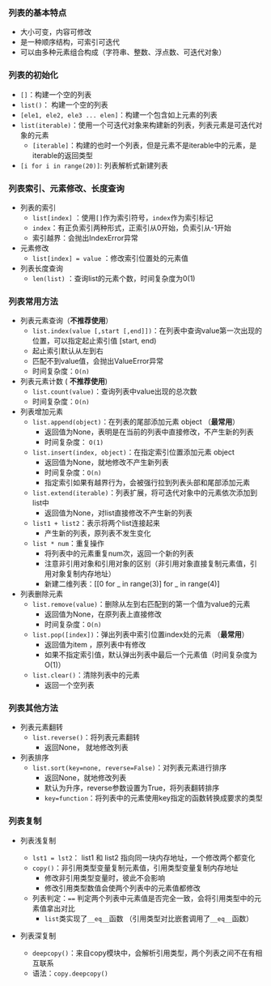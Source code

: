 ### 列表的基本特点 ###
- 大小可变，内容可修改
- 是一种顺序结构，可索引可迭代
- 可以由多种元素组合构成（字符串、整数、浮点数、可迭代对象）

### 列表的初始化 ###
- `[]`：构建一个空的列表
- `list()`： 构建一个空的列表
- `[ele1, ele2, ele3 ... elen]`：构建一个包含如上元素的列表
- `list(iterable)`：使用一个可迭代对象来构建新的列表，列表元素是可迭代对象的元素
  - `[iterable]`：构建的也时一个列表，但是元素不是iterable中的元素，是iterable的返回类型
- `[i for i in range(20)]`: 列表解析式新建列表

### 列表索引、元素修改、长度查询 ###
- 列表的索引
  - `list[index]` ：使用`[]`作为索引符号，`index`作为索引标记
  - `index`：有正负索引两种形式，正索引从0开始，负索引从-1开始
  - 索引越界：会抛出IndexError异常
- 元素修改
  - `list[index] = value` ：修改索引位置处的元素值
- 列表长度查询
  - `len(list)` ：查询list的元素个数，时间复杂度为0(1)

### 列表常用方法 ###
- 列表元素查询（**不推荐使用**）
  - `list.index(value [,start [,end]])`：在列表中查询value第一次出现的位置，可以指定起止索引值 [start, end)
  - 起止索引默认从左到右
  - 匹配不到value值，会抛出ValueError异常
  - 时间复杂度：`O(n)`
- 列表元素计数  ( **不推荐使用**)
  -  `list.count(value)`：查询列表中value出现的总次数
  - 时间复杂度：`O(n)`  
- 列表增加元素
  - `list.append(object)`：在列表的尾部添加元素 object    （**最常用**）
    - 返回值为None，表明是在当前的列表中直接修改，不产生新的列表
    - 时间复杂度： `O(1)`
  - `list.insert(index, object)`：在指定索引位置添加元素 object
    - 返回值为None，就地修改不产生新列表
    - 时间复杂度：`O(n)`
    - 指定索引如果有越界行为，会被强行拉到列表头部和尾部添加元素
  - `list.extend(iterable)`：列表扩展，将可迭代对象中的元素依次添加到list中
    - 返回值为None，对list直接修改不产生新的列表
  - `list1 + list2`：表示将两个list连接起来
    - 产生新的列表，原列表不发生变化
  - `list * num`：重复操作
    - 将列表中的元素重复num次，返回一个新的列表
    - 注意非引用对象和引用对象的区别（非引用对象直接复制元素值，引用对象复制内存地址）
    - 新建二维列表：[[0 for _ in range(3)] for _ in range(4)]
- 列表删除元素
  - `list.remove(value)`：删除从左到右匹配到的第一个值为value的元素
    - 返回值为None，在原列表上直接修改
    - 时间复杂度：`O(n)`
  - `list.pop([index])`：弹出列表中索引位置index处的元素    （**最常用**）
    - 返回值为item ，原列表中有修改
    - 如果不指定索引值，默认弹出列表中最后一个元素值（时间复杂度为O(1)）
  - `list.clear()`：清除列表中的元素
    - 返回一个空列表

### 列表其他方法 ###
- 列表元素翻转
  - `list.reverse()`：将列表元素翻转
    - 返回None， 就地修改列表
- 列表排序
  - `list.sort(key=none, reverse=False)`：对列表元素进行排序
    - 返回None，就地修改列表
    - 默认为升序，reverse参数设置为True，将列表翻转排序
    - `key=function`：将列表中的元素使用key指定的函数转换成要求的类型


### 列表复制 ###
- 列表浅复制
  - `lst1 = lst2`： list1 和 list2 指向同一块内存地址，一个修改两个都变化
  - `copy()`：非引用类型变量复制元素值，引用类型变量复制内存地址
    - 修改非引用类型变量时，彼此不会影响
    - 修改引用类型数值会使两个列表中的元素值都修改
  - 列表判定：`==` 判定两个列表中元素值是否完全一致，会将引用类型中的元素值拿出对比
    - `list`类实现了`__eq__`函数 （引用类型对比嵌套调用了`__eq__`函数）

- 列表深复制
  - `deepcopy()`：来自copy模块中，会解析引用类型，两个列表之间不在有相互联系
  - 语法：`copy.deepcopy()`
  